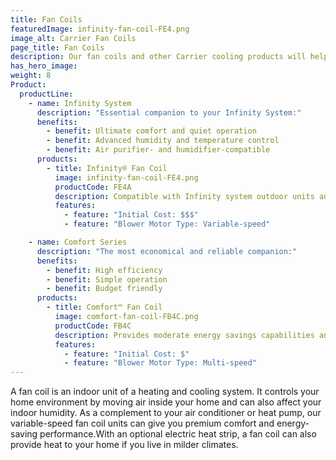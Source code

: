 ```yaml
---
title: Fan Coils
featuredImage: infinity-fan-coil-FE4.png
image_alt: Carrier Fan Coils
page_title: Fan Coils
description: Our fan coils and other Carrier cooling products will help push your cooling systems efficiency to its highest level. Contact us or order today!
has_hero_image:
weight: 8
Product:
  productLine:
    - name: Infinity System
      description: "Essential companion to your Infinity System:"
      benefits:
        - benefit: Ultimate comfort and quiet operation
        - benefit: Advanced humidity and temperature control
        - benefit: Air purifier- and humidifier-compatible
      products:
        - title: Infinity® Fan Coil
          image: infinity-fan-coil-FE4.png
          productCode: FE4A
          description: Compatible with Infinity system outdoor units and includes a variable-speed fan that supports premium energy savings and comfort features.
          features:
            - feature: "Initial Cost: $$$"
            - feature: "Blower Motor Type: Variable-speed"

    - name: Comfort Series
      description: "The most economical and reliable companion:"
      benefits:
        - benefit: High efficiency
        - benefit: Simple operation
        - benefit: Budget friendly
      products:
        - title: Comfort™ Fan Coil
          image: comfort-fan-coil-FB4C.png
          productCode: FB4C
          description: Provides moderate energy savings capabilities and comfort features.
          features:
            - feature: "Initial Cost: $"
            - feature: "Blower Motor Type: Multi-speed"
---
```


A fan coil is an indoor unit of a heating and cooling system. It controls your home environment by moving air inside your home and can also affect your indoor humidity. As a complement to your air conditioner or heat pump, our variable-speed fan coil units can give you premium comfort and energy-saving performance.With an optional electric heat strip, a fan coil can also provide heat to your home if you live in milder climates.
